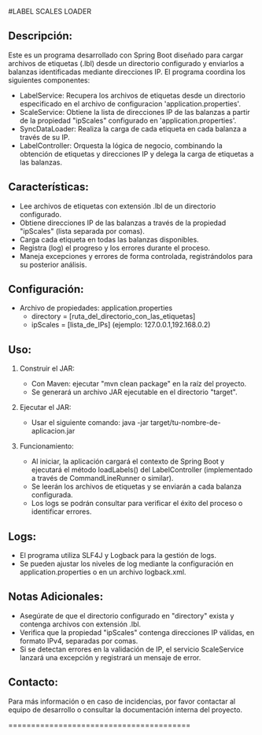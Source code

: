 
#LABEL SCALES LOADER


Descripción:
-------------
Este es un programa desarrollado con Spring Boot diseñado para cargar archivos de etiquetas (.lbl)
desde un directorio configurado y enviarlos a balanzas identificadas mediante direcciones IP.
El programa coordina los siguientes componentes:

  - LabelService: Recupera los archivos de etiquetas desde un directorio especificado en el archivo de configuracion 'application.properties'.
  - ScaleService: Obtiene la lista de direcciones IP de las balanzas a partir de la propiedad "ipScales" configurado en 'application.properties'.
  - SyncDataLoader: Realiza la carga de cada etiqueta en cada balanza a través de su IP.
  - LabelController: Orquesta la lógica de negocio, combinando la obtención de etiquetas y direcciones IP
    y delega la carga de etiquetas a las balanzas.

Características:
-----------------
- Lee archivos de etiquetas con extensión .lbl de un directorio configurado.
- Obtiene direcciones IP de las balanzas a través de la propiedad "ipScales" (lista separada por comas).
- Carga cada etiqueta en todas las balanzas disponibles.
- Registra (log) el progreso y los errores durante el proceso.
- Maneja excepciones y errores de forma controlada, registrándolos para su posterior análisis.

Configuración:
---------------
- Archivo de propiedades: application.properties
  * directory = [ruta_del_directorio_con_las_etiquetas]
  * ipScales = [lista_de_IPs] (ejemplo: 127.0.0.1,192.168.0.2)

Uso:
----
1. Construir el JAR:
   - Con Maven: ejecutar "mvn clean package" en la raíz del proyecto.
   - Se generará un archivo JAR ejecutable en el directorio "target".

2. Ejecutar el JAR:
   - Usar el siguiente comando:
     java -jar target/tu-nombre-de-aplicacion.jar

3. Funcionamiento:
   - Al iniciar, la aplicación cargará el contexto de Spring Boot y ejecutará el método loadLabels()
     del LabelController (implementado a través de CommandLineRunner o similar).
   - Se leerán los archivos de etiquetas y se enviarán a cada balanza configurada.
   - Los logs se podrán consultar para verificar el éxito del proceso o identificar errores.

Logs:
-----
- El programa utiliza SLF4J y Logback para la gestión de logs.
- Se pueden ajustar los niveles de log mediante la configuración en application.properties o en un archivo
  logback.xml.

Notas Adicionales:
------------------
- Asegúrate de que el directorio configurado en "directory" exista y contenga archivos con extensión .lbl.
- Verifica que la propiedad "ipScales" contenga direcciones IP válidas, en formato IPv4, separadas por comas.
- Si se detectan errores en la validación de IP, el servicio ScaleService lanzará una excepción y registrará
  un mensaje de error.

Contacto:
---------
Para más información o en caso de incidencias, por favor contactar al equipo de desarrollo o consultar la
documentación interna del proyecto.

========================================
